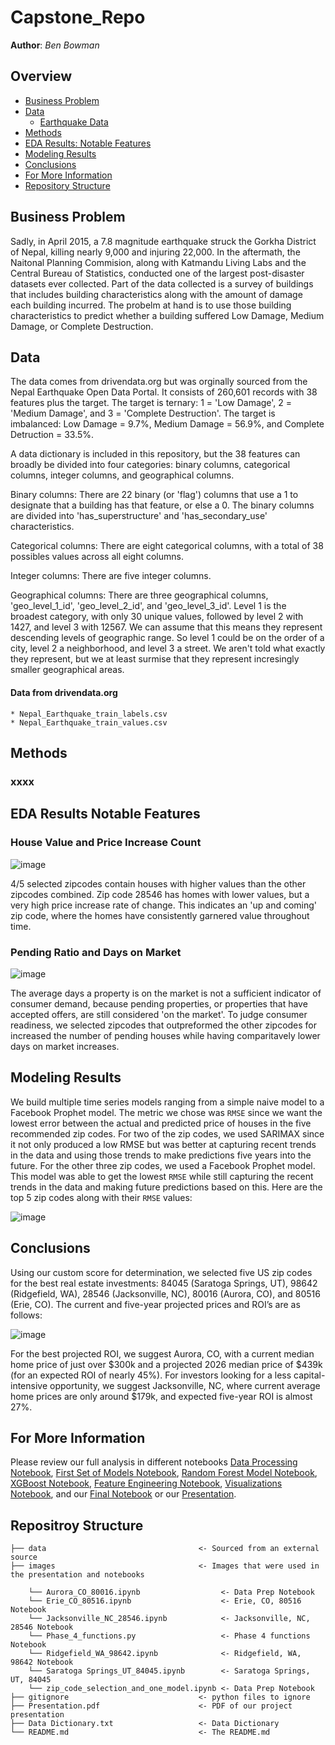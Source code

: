 # Capstone_Repo

 
**Author**: *Ben Bowman*
  
## Overview
- [Business Problem](#Business-Problem)
- [Data](#Data)
   - [Earthquake Data](./data)
- [Methods](#Methods)
- [EDA Results: Notable Features](#EDA-Results-Notable-Features) 
- [Modeling Results](#Modeling-Results)
- [Conclusions](#Conclusions)
- [For More Information](#For-More-Information)
- [Repository Structure](#Repositroy-Structure)
  

## Business Problem

Sadly, in April 2015, a 7.8 magnitude earthquake struck the Gorkha District of Nepal, killing nearly 9,000 and injuring 22,000. In the aftermath, the Naitonal Planning Commision, along with Katmandu Living Labs and the Central Bureau of Statistics, conducted one of the largest post-disaster datasets ever collected.  Part of the data collected is a survey of buildings that includes building characteristics along with the amount of damage each building incurred.  The probelm at hand is to use those building characteristics to predict whether a building suffered Low Damage, Medium Damage, or Complete Destruction.  
 
## Data

The data comes from drivendata.org but was orginally sourced from the Nepal Earthquake Open Data Portal.  It consists of 260,601 records with 38 features plus the target.  The target is ternary: 1 = 'Low Damage', 2 = 'Medium Damage', and 3 = 'Complete Destruction'.  The target is imbalanced: Low Damage = 9.7%, Medium Damage = 56.9%, and Complete Detruction = 33.5%.  

A data dictionary is included in this repository, but the 38 features can broadly be divided into four categories:  binary columns, categorical columns, integer columns, and geographical columns.

Binary columns:  There are 22 binary (or 'flag') columns that use a 1 to designate that a building has that feature, or else a 0. The binary columns are divided into 'has_superstructure' and 'has_secondary_use' characteristics.

Categorical columns:  There are eight categorical columns, with a total of 38 possibles values across all eight columns.

Integer columns:  There are five integer columns.

Geographical columns:  There are three geographical columns, 'geo_level_1_id', 'geo_level_2_id', and 'geo_level_3_id'. Level 1 is the broadest category, with only 30 unique values, followed by level 2 with 1427, and level 3 with 12567. We can assume that this means they represent descending levels of geographic range. So level 1 could be on the order of a city, level 2 a neighborhood, and level 3 a street. We aren't told what exactly they represent, but we at least surmise that they represent incresingly smaller geographical areas.


 #### Data from drivendata.org
    * Nepal_Earthquake_train_labels.csv
    * Nepal_Earthquake_train_values.csv

   
## Methods

### xxxx


    
## EDA Results Notable Features


### House Value and Price Increase Count

![image](./images/house_value_and_price_increase_count.png)

4/5 selected zipcodes contain houses with higher values than the other zipcodes combined. Zip code 28546 has homes with lower values, but a very high price increase rate of change. This indicates an 'up and coming' zip code, where the homes have consistently garnered value throughout time. 

### Pending Ratio and Days on Market
![image](./images/pending_ratio_and_days_on_market.png)
 
The average days a property is on the market is not a sufficient indicator of consumer demand, because pending properties, or properties that have accepted offers, are still considered 'on the market'. To judge consumer readiness, we selected zipcodes that outpreformed the other zipcodes for increased the number of pending houses while having comparitavely lower days on market increases. 

 
## Modeling Results
We build multiple time series models ranging from a simple naive model to a Facebook Prophet model. The metric we chose was `RMSE` since we want the lowest error between the actual and predicted price of houses in the five recommended zip codes. For two of the zip codes, we used SARIMAX since it not only produced a low RMSE but was better at capturing recent trends in the data and using those trends to make predictions five years into the future. For the other three zip codes, we used a Facebook Prophet model. This model was able to get the lowest `RMSE` while still capturing the recent trends in the data and making future predictions based on this. Here are the top 5 zip codes along with their `RMSE` values:

![image](./images/zipcodes.PNG)  
    
## Conclusions
Using our custom score for determination, we selected five US zip codes for the best real estate investments: 84045 (Saratoga Springs, UT), 98642 (Ridgefield, WA), 28546 (Jacksonville, NC), 80016 (Aurora, CO), and 80516 (Erie, CO).  The current and five-year projected prices and ROI’s are as follows:

![image](https://user-images.githubusercontent.com/82840623/131015478-355f1d18-a6d9-4531-9653-0e51d47bd56f.png)

For the best projected ROI, we suggest Aurora, CO, with a current median home price of just over $300k and a projected 2026 median price of $439k (for an expected ROI of nearly 45%).  For investors looking for a less capital-intensive opportunity, we suggest Jacksonville, NC, where current average home prices are only around $179k, and expected five-year ROI is almost 27%.

    
    
## For More Information
Please review our full analysis in different notebooks [Data Processing Notebook](./01_data_preparation.ipynb), [First Set of Models Notebook](./02_logistic_regression_knn_svm.ipynb), [Random Forest Model Notebook](./03_random_forest_models.ipynb), [XGBoost Notebook](./04_xgboost.ipynb), [Feature Engineering Notebook](./05_feature_engineering.ipynb), [Visualizations Notebook](./06_visualizations.ipynb), and our [Final Notebook](./07_svm_rfc.ipynb) or our [Presentation](./Presentation.pdf).    
    
## Repositroy Structure
```
├── data                                  <- Sourced from an external source
├── images                                <- Images that were used in the presentation and notebooks

    └── Aurora_CO_80016.ipynb                  <- Data Prep Notebook
    └── Erie_CO_80516.ipynb                    <- Erie, CO, 80516 Notebook
    └── Jacksonville_NC_28546.ipynb            <- Jacksonville, NC, 28546 Notebook
    └── Phase_4_functions.py                   <- Phase 4 functions Notebook
    └── Ridgefield_WA_98642.ipynb              <- Ridgefield, WA, 98642 Notebook
    └── Saratoga Springs_UT_84045.ipynb        <- Saratoga Springs, UT, 84045
    └── zip_code_selection_and_one_model.ipynb <- Data Prep Notebook
├── gitignore                             <- python files to ignore 
├── Presentation.pdf                      <- PDF of our project presentation  
├── Data Dictionary.txt                   <- Data Dictionary
└── README.md                             <- The README.md
```